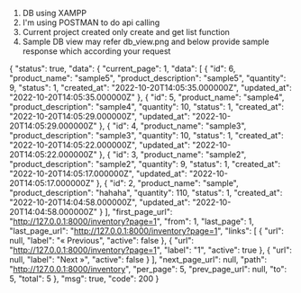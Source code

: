 <!-- Notes -->
1. DB using XAMPP
2. I'm using POSTMAN to do api calling
3. Current project created only create and get list function <!-- may refer the InventoryController -->
4. Sample DB view may refer db_view.png and below provide sample response which according your request

<!-- Sample Response -->
{
    "status": true,
    "data": {
        "current_page": 1,
        "data": [
            {
                "id": 6,
                "product_name": "sample5",
                "product_description": "sample5",
                "quantity": 9,
                "status": 1,
                "created_at": "2022-10-20T14:05:35.000000Z",
                "updated_at": "2022-10-20T14:05:35.000000Z"
            },
            {
                "id": 5,
                "product_name": "sample4",
                "product_description": "sample4",
                "quantity": 10,
                "status": 1,
                "created_at": "2022-10-20T14:05:29.000000Z",
                "updated_at": "2022-10-20T14:05:29.000000Z"
            },
            {
                "id": 4,
                "product_name": "sample3",
                "product_description": "sample3",
                "quantity": 10,
                "status": 1,
                "created_at": "2022-10-20T14:05:22.000000Z",
                "updated_at": "2022-10-20T14:05:22.000000Z"
            },
            {
                "id": 3,
                "product_name": "sample2",
                "product_description": "sample2",
                "quantity": 9,
                "status": 1,
                "created_at": "2022-10-20T14:05:17.000000Z",
                "updated_at": "2022-10-20T14:05:17.000000Z"
            },
            {
                "id": 2,
                "product_name": "sample",
                "product_description": "hahaha",
                "quantity": 110,
                "status": 1,
                "created_at": "2022-10-20T14:04:58.000000Z",
                "updated_at": "2022-10-20T14:04:58.000000Z"
            }
        ],
        "first_page_url": "http://127.0.0.1:8000/inventory?page=1",
        "from": 1,
        "last_page": 1,
        "last_page_url": "http://127.0.0.1:8000/inventory?page=1",
        "links": [
            {
                "url": null,
                "label": "&laquo; Previous",
                "active": false
            },
            {
                "url": "http://127.0.0.1:8000/inventory?page=1",
                "label": "1",
                "active": true
            },
            {
                "url": null,
                "label": "Next &raquo;",
                "active": false
            }
        ],
        "next_page_url": null,
        "path": "http://127.0.0.1:8000/inventory",
        "per_page": 5,
        "prev_page_url": null,
        "to": 5,
        "total": 5
    },
    "msg": true,
    "code": 200
}
<!-- Sample Response -->